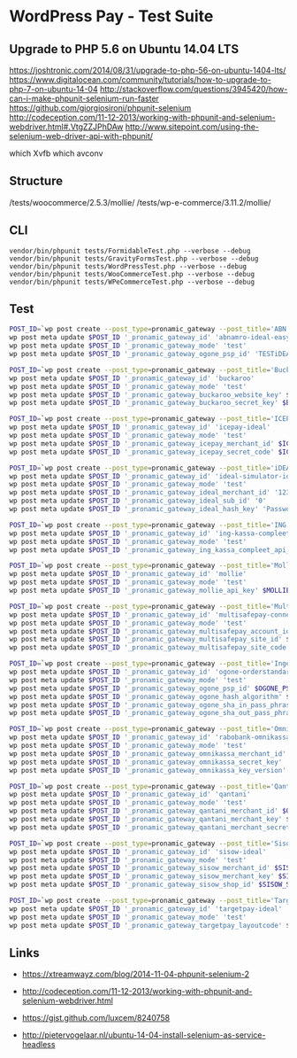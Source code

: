 # WordPress Pay - Test Suite

## Upgrade to PHP 5.6 on Ubuntu 14.04 LTS

https://joshtronic.com/2014/08/31/upgrade-to-php-56-on-ubuntu-1404-lts/
https://www.digitalocean.com/community/tutorials/how-to-upgrade-to-php-7-on-ubuntu-14-04
http://stackoverflow.com/questions/3945420/how-can-i-make-phpunit-selenium-run-faster
https://github.com/giorgiosironi/phpunit-selenium
http://codeception.com/11-12-2013/working-with-phpunit-and-selenium-webdriver.html#.VtgZZJPhDAw
http://www.sitepoint.com/using-the-selenium-web-driver-api-with-phpunit/

which Xvfb
which avconv

## Structure

/tests/woocommerce/2.5.3/mollie/
/tests/wp-e-commerce/3.11.2/mollie/

## CLI

`vendor/bin/phpunit tests/FormidableTest.php --verbose --debug`
`vendor/bin/phpunit tests/GravityFormsTest.php --verbose --debug`
`vendor/bin/phpunit tests/WordPressTest.php --verbose --debug`
`vendor/bin/phpunit tests/WooCommerceTest.php --verbose --debug`
`vendor/bin/phpunit tests/WPeCommerceTest.php --verbose --debug`

## Test

```bash
POST_ID=`wp post create --post_type=pronamic_gateway --post_title='ABN AMRO - iDEAL Easy - Test' --post_status=publish --porcelain`
wp post meta update $POST_ID '_pronamic_gateway_id' 'abnamro-ideal-easy'
wp post meta update $POST_ID '_pronamic_gateway_mode' 'test'
wp post meta update $POST_ID '_pronamic_gateway_ogone_psp_id' 'TESTiDEALEASY'

POST_ID=`wp post create --post_type=pronamic_gateway --post_title='Buckaroo - Test' --post_status=publish --porcelain`
wp post meta update $POST_ID '_pronamic_gateway_id' 'buckaroo'
wp post meta update $POST_ID '_pronamic_gateway_mode' 'test'
wp post meta update $POST_ID '_pronamic_gateway_buckaroo_website_key' $BUCKAROO_WEBSITE_KEY
wp post meta update $POST_ID '_pronamic_gateway_buckaroo_secret_key' $BUCKAROO_SECRET_KEY

POST_ID=`wp post create --post_type=pronamic_gateway --post_title='ICEPAY - Test' --post_status=publish --porcelain`
wp post meta update $POST_ID '_pronamic_gateway_id' 'icepay-ideal'
wp post meta update $POST_ID '_pronamic_gateway_mode' 'test'
wp post meta update $POST_ID '_pronamic_gateway_icepay_merchant_id' $ICEPAY_MERCHANT_ID
wp post meta update $POST_ID '_pronamic_gateway_icepay_secret_code' $ICEPAY_SECRET_CODE

POST_ID=`wp post create --post_type=pronamic_gateway --post_title='iDEAL Simulator - iDEAL Lite / Basic - test' --post_status=publish --porcelain`
wp post meta update $POST_ID '_pronamic_gateway_id' 'ideal-simulator-ideal-basic'
wp post meta update $POST_ID '_pronamic_gateway_mode' 'test'
wp post meta update $POST_ID '_pronamic_gateway_ideal_merchant_id' '123456789'
wp post meta update $POST_ID '_pronamic_gateway_ideal_sub_id' '0'
wp post meta update $POST_ID '_pronamic_gateway_ideal_hash_key' 'Password'

POST_ID=`wp post create --post_type=pronamic_gateway --post_title='ING Kassa Compleet - test' --post_status=publish --porcelain`
wp post meta update $POST_ID '_pronamic_gateway_id' 'ing-kassa-compleet'
wp post meta update $POST_ID '_pronamic_gateway_mode' 'test'
wp post meta update $POST_ID '_pronamic_gateway_ing_kassa_compleet_api_key' $ING_KASSA_COMPLEET_API_KEY

POST_ID=`wp post create --post_type=pronamic_gateway --post_title='Mollie - test' --post_status=publish --porcelain`
wp post meta update $POST_ID '_pronamic_gateway_id' 'mollie'
wp post meta update $POST_ID '_pronamic_gateway_mode' 'test'
wp post meta update $POST_ID '_pronamic_gateway_mollie_api_key' $MOLLIE_API_KEY

POST_ID=`wp post create --post_type=pronamic_gateway --post_title='MultiSafepay - test' --post_status=publish --porcelain`
wp post meta update $POST_ID '_pronamic_gateway_id' 'multisafepay-connect'
wp post meta update $POST_ID '_pronamic_gateway_mode' 'test'
wp post meta update $POST_ID '_pronamic_gateway_multisafepay_account_id' $MULTISAFEPAY_ACCOUNT_ID
wp post meta update $POST_ID '_pronamic_gateway_multisafepay_site_id' $MULTISAFEPAY_SITE_ID
wp post meta update $POST_ID '_pronamic_gateway_multisafepay_site_code' $MULTISAFEPAY_SITE_CODE

POST_ID=`wp post create --post_type=pronamic_gateway --post_title='Ingenico/Ogone - Test' --post_status=publish --porcelain`
wp post meta update $POST_ID '_pronamic_gateway_id' 'ogone-orderstandard'
wp post meta update $POST_ID '_pronamic_gateway_mode' 'test'
wp post meta update $POST_ID '_pronamic_gateway_ogone_psp_id' $OGONE_PSP_ID
wp post meta update $POST_ID '_pronamic_gateway_ogone_hash_algorithm' $OGONE_HASH_ALGORITHM
wp post meta update $POST_ID '_pronamic_gateway_ogone_sha_in_pass_phrase' $OGONE_SHA_IN_PASS_PHRASE
wp post meta update $POST_ID '_pronamic_gateway_ogone_sha_out_pass_phrase' $OGONE_SHA_OUT_PASS_PHRASE

POST_ID=`wp post create --post_type=pronamic_gateway --post_title='OmniKassa - Test' --post_status=publish --porcelain`
wp post meta update $POST_ID '_pronamic_gateway_id' 'rabobank-omnikassa'
wp post meta update $POST_ID '_pronamic_gateway_mode' 'test'
wp post meta update $POST_ID '_pronamic_gateway_omnikassa_merchant_id' '002020000000001'
wp post meta update $POST_ID '_pronamic_gateway_omnikassa_secret_key' '002020000000001_KEY1'
wp post meta update $POST_ID '_pronamic_gateway_omnikassa_key_version' '1'

POST_ID=`wp post create --post_type=pronamic_gateway --post_title='Qantani - Test' --post_status=publish --porcelain`
wp post meta update $POST_ID '_pronamic_gateway_id' 'qantani'
wp post meta update $POST_ID '_pronamic_gateway_mode' 'test'
wp post meta update $POST_ID '_pronamic_gateway_qantani_merchant_id' $QANTANI_MERCHANT_ID
wp post meta update $POST_ID '_pronamic_gateway_qantani_merchant_key' $QANTANI_MERCHANT_KEY
wp post meta update $POST_ID '_pronamic_gateway_qantani_merchant_secret' $QANTANI_MERCHANT_SECRET

POST_ID=`wp post create --post_type=pronamic_gateway --post_title='Sisow - Test' --post_status=publish --porcelain`
wp post meta update $POST_ID '_pronamic_gateway_id' 'sisow-ideal'
wp post meta update $POST_ID '_pronamic_gateway_mode' 'test'
wp post meta update $POST_ID '_pronamic_gateway_sisow_merchant_id' $SISOW_MERCHANT_ID
wp post meta update $POST_ID '_pronamic_gateway_sisow_merchant_key' $SISOW_MERCHANT_KEY
wp post meta update $POST_ID '_pronamic_gateway_sisow_shop_id' $SISOW_SHOP_ID

POST_ID=`wp post create --post_type=pronamic_gateway --post_title='TargetPay - Test' --post_status=publish --porcelain`
wp post meta update $POST_ID '_pronamic_gateway_id' 'targetpay-ideal'
wp post meta update $POST_ID '_pronamic_gateway_mode' 'test'
wp post meta update $POST_ID '_pronamic_gateway_targetpay_layoutcode' $TARGETPAY_LAYOUTCODE
```

## Links

*	https://xtreamwayz.com/blog/2014-11-04-phpunit-selenium-2
*	http://codeception.com/11-12-2013/working-with-phpunit-and-selenium-webdriver.html
*	https://gist.github.com/luxcem/8240758

*	http://pietervogelaar.nl/ubuntu-14-04-install-selenium-as-service-headless
